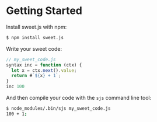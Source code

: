 # Getting Started

Install sweet.js with npm:

```sh
$ npm install sweet.js
```

Write your sweet code:

```js
// my_sweet_code.js
syntax inc = function (ctx) {
  let x = ctx.next().value;
  return #`${x} + 1`;
}
inc 100
```

And then compile your code with the `sjs` command line tool:

```sh
$ node_modules/.bin/sjs my_sweet_code.js
100 + 1;
```
